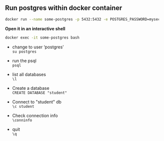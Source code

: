 ## Run postgres within docker container

```bash
docker run --name some-postgres -p 5432:5432 -e POSTGRES_PASSWORD=mysecretpassword -d postgres
```

**Open it in an interactive shell**

```bash
docker exec -it some-postgres bash
```

- change to user ‘postgres’ \
  `su postgres`

- run the psql \
  `psql`

- list all databases \
  `\l`

- Create a database \
  `CREATE DATABASE "student"`

- Connect to "student" db \
  `\c student`

- Check connection info \
  `\conninfo`

- quit \
  `\q`

